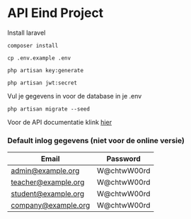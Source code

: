 # API Eind Project

Install laravel

`composer install`

`cp .env.example .env`

`php artisan key:generate`

`php artisan jwt:secret`

Vul je gegevens in voor de database in je .env

`php artisan migrate --seed`

Voor de API documentatie klink [hier](https://school.wedevelop4you.nl/doc)

### Default inlog gegevens (niet voor de online versie)
| Email | Password |
| ----- | -------- |
| admin@example.org | W@chtwW00rd |
| teacher@example.org | W@chtwW00rd |
| student@example.org | W@chtwW00rd |
| company@example.org | W@chtwW00rd |
